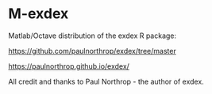 # M-exdex
 Matlab/Octave distribution of the exdex R package:
 
 
 https://github.com/paulnorthrop/exdex/tree/master
 
 https://paulnorthrop.github.io/exdex/
 
 
 All credit and thanks to Paul Northrop - the author of exdex.
